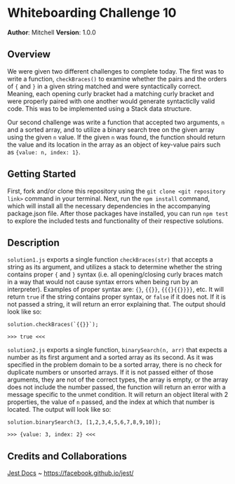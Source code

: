 # Whiteboarding Challenge 10

**Author**: Mitchell
**Version**: 1.0.0

## Overview
We were given two different challenges to complete today. The first was to write a function, `checkBraces()` to examine whether the pairs and the orders of `{` and `}` in a given string matched and were syntactically correct. Meaning, each opening curly bracket had a matching curly bracket and were properly paired with one another would generate syntacticlly valid code. This was to be implemented using a Stack data structure.

Our second challenge was write a function that accepted two arguments, `n` and a sorted array, and to utilize a binary search tree on the given array using the given `n` value. If the given `n` was found, the function should return the value and its location in the array as an object of key-value pairs such as `{value: n, index: 1}`.

## Getting Started
First, fork and/or clone this repository using the `git clone <git repository link>` command in your terminal. Next, run the `npm install` command, which will install all the necessary dependencies in the accompanying package.json file. After those packages have installed, you can run `npm test` to explore the included tests and functionality of their respective solutions.

## Description
`solution1.js` exports a single function `checkBraces(str)` that accepts a string as its argument, and utilizes a stack to determine whether the string contains proper `{` and `}` syntax (i.e. all opening/closing curly braces match in a way that would not cause syntax errors when being run by an interpreter). Examples of proper syntax are: `{}`, `{{}}`, `{{{}{{}}}}`, etc. It will return `true` if the string contains proper syntax, or `false` if it does not. If it is not passed a string, it will return an error explaining that. The output should look like so:
```
solution.checkBraces(`{{}}`);

>>> true <<<
```

`solution2.js` exports a single function, `binarySearch(n, arr)` that expects a number as its first argument and a sorted array as its second. As it was specified in the problem domain to be a sorted array, there is no check for duplicate numbers or unsorted arrays. If it is not passed either of those arguments, they are not of the correct types, the array is empty, or the array does not include the number passed, the function will return an error with a message specific to the unmet condition. It will return an object literal with 2 properties, the value of `n` passed, and the index at which that number is located. The output will look like so:
```
solution.binarySearch(3, [1,2,3,4,5,6,7,8,9,10]);

>>> {value: 3, index: 2} <<<
```

## Credits and Collaborations
[Jest Docs](https://facebook.github.io/jest/) ~ https://facebook.github.io/jest/
